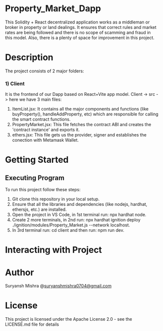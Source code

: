 # Property_Market_Dapp

This Solidity + React decentralized application works as a middleman or broker in property or land dealings. It ensures that correct rules and market rates are being followed and there is no scope of scamming and fraud in this model. Also, there is a plenty of space for improvement in this project.


# Description 
The project consists of 2 major folders:
### 1) Client
It is the frontend of our Dapp based on React+Vite app model.
Client -> src -> here we have 3 main files: 
1) ItemList.jsx: It contains all the major components and functions (like buyProperty(), handleAddProperty, etc) which are responsible for calling the smart contract functions.
2) PropertyMarket.jsx: This file fetches the contract ABI and creates the 'contract instance' and exports it.
3) ethers.jsx: This file gets us the provider, signer and establishes the conection with Metamask Wallet.

# Getting Started 

## Executing Program
To run this project follow these steps:
1) Git clone this repository in your local setup.
2) Ensure that all the libraries and dependencies (like nodejs, hardhat, ethersjs, etc.) are installed.
3) Open the project in VS Code, in 1st terminal run: npx hardhat node.
4) Create 2 more terminals, in 2nd run: npx hardhat ignition deploy ./ignition/modules/Property_Market.js --network localhost.
5) In 3rd terminal run: cd client
   and then run: npm run dev.

# Interacting with Project









# Author
Suryansh Mishra @suryanshmishra0704@gmail.com
# License
This project is licensed under the Apache License 2.0 - see the LICENSE.md file for details

